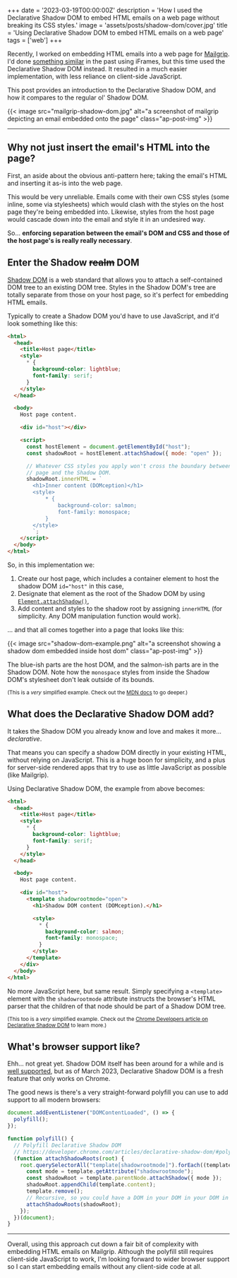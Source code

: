 +++
date = '2023-03-19T00:00:00Z'
description = 'How I used the Declarative Shadow DOM to embed HTML emails on a web page without breaking its CSS styles.'
image = 'assets/posts/shadow-dom/cover.jpg'
title = 'Using Declarative Shadow DOM to embed HTML emails on a web page'
tags = ['web']
+++

Recently, I worked on embedding HTML emails into a web page for [Mailgrip](https://mailgrip.io).
I'd done [something similar](https://mailpin.com) in the past using iFrames, but this time used the Declarative Shadow DOM instead.
It resulted in a much easier implementation, with less reliance on client-side JavaScript.

This post provides an introduction to the Declarative Shadow DOM, and how it compares to the regular ol' Shadow DOM.

{{< image src="mailgrip-shadow-dom.jpg" alt="a screenshot of mailgrip depicting an email embedded onto the page" class="ap-post-img" >}}

---

## Why not just insert the email's HTML into the page?

First, an aside about the obvious anti-pattern here; taking the email's HTML and inserting it as-is into the web page.

This would be very unreliable. Emails come with their own CSS styles (some inline, some via stylesheets) which would clash with the styles on the host page they're being embedded into.
Likewise, styles from the host page would cascade down into the email and style it in an undesired way.

So... **enforcing separation between the email's DOM and CSS and those of the host page's is really really necessary**.

## Enter the Shadow <strike>realm</strike> DOM

[Shadow DOM](https://developer.mozilla.org/en-US/docs/Web/Web_Components/Using_shadow_DOM) is a web standard that allows you to attach a self-contained DOM tree to an existing DOM tree.
Styles in the Shadow DOM's tree are totally separate from those on your host page, so it's perfect for embedding HTML emails.

Typically to create a Shadow DOM you'd have to use JavaScript, and it'd look something like this:

```html
<html>
  <head>
    <title>Host page</title>
    <style>
      * {
        background-color: lightblue;
        font-family: serif;
      }
    </style>
  </head>

  <body>
    Host page content.

    <div id="host"></div>

    <script>
      const hostElement = document.getElementById("host");
      const shadowRoot = hostElement.attachShadow({ mode: "open" });

      // Whatever CSS styles you apply won't cross the boundary between the host
      // page and the Shadow DOM.
      shadowRoot.innerHTML = `
        <h1>Inner content (DOMception)</h1>
        <style>
            * {
                background-color: salmon;
                font-family: monospace;
            }
        </style>
        `;
    </script>
  </body>
</html>
```

So, in this implementation we:

1. Create our host page, which includes a container element to host the shadow DOM `id="host"` in this case,
1. Designate that element as the root of the Shadow DOM by using [`Element.attachShadow()`](https://developer.mozilla.org/en-US/docs/Web/API/Element/attachShadow),
1. Add content and styles to the shadow root by assigning `innerHTML` (for simplicity. Any DOM manipulation function would work).

... and that all comes together into a page that looks like this:

{{< image src="shadow-dom-example.png" alt="a screenshot showing a shadow dom embedded inside host dom" class="ap-post-img" >}}

The blue-ish parts are the host DOM, and the salmon-ish parts are in the Shadow DOM.
Note how the `monospace` styles from inside the Shadow DOM's stylesheet don't leak outside of its bounds.

<small>(This is a _very_ simplified example. Check out the [MDN docs](https://developer.mozilla.org/en-US/docs/Web/Web_Components/Using_shadow_DOM) to go deeper.)</small>

## What does the Declarative Shadow DOM add?

It takes the Shadow DOM you already know and love and makes it more... _declarative_.

That means you can specify a shadow DOM directly in your existing HTML, without relying on JavaScript.
This is a huge boon for simplicity, and a plus for server-side rendered apps that try to use as little JavaScript as possible (like Mailgrip).

Using Declarative Shadow DOM, the example from above becomes:

```html
<html>
  <head>
    <title>Host page</title>
    <style>
      * {
        background-color: lightblue;
        font-family: serif;
      }
    </style>
  </head>

  <body>
    Host page content.

    <div id="host">
      <template shadowrootmode="open">
        <h1>Shadow DOM content (DOMception).</h1>

        <style>
          * {
            background-color: salmon;
            font-family: monospace;
          }
        </style>
      </template>
    </div>
  </body>
</html>
```

No more JavaScript here, but same result.
Simply specifying a `<template>` element with the `shadowrootmode` attribute instructs the browser's HTML parser that the children of that node should be part of a Shadow DOM tree.

<small>(This too is a _very_ simplified example. Check out the [Chrome Developers article on Declarative Shadow DOM](https://developer.chrome.com/articles/declarative-shadow-dom) to learn more.)</small>

## What's browser support like?

Ehh... not great yet.
Shadow DOM itself has been around for a while and is [well supported](https://caniuse.com/shadowdomv1), but as of March 2023, Declarative Shadow DOM is a fresh feature that only works on Chrome.

The good news is there's a very straight-forward polyfill you can use to add support to all modern browsers:

```js
document.addEventListener("DOMContentLoaded", () => {
  polyfill();
});

function polyfill() {
  // Polyfill Declarative Shadow DOM
  // https://developer.chrome.com/articles/declarative-shadow-dom/#polyfill
  (function attachShadowRoots(root) {
    root.querySelectorAll("template[shadowrootmode]").forEach((template) => {
      const mode = template.getAttribute("shadowrootmode");
      const shadowRoot = template.parentNode.attachShadow({ mode });
      shadowRoot.appendChild(template.content);
      template.remove();
      // Recursive, so you could have a DOM in your DOM in your DOM in your DOM!
      attachShadowRoots(shadowRoot);
    });
  })(document);
}
```

---

Overall, using this approach cut down a fair bit of complexity with embedding HTML emails on Mailgrip.
Although the polyfill still requires client-side JavaScript to work, I'm looking forward to wider browser support so I can start embedding emails without any client-side code at all.

